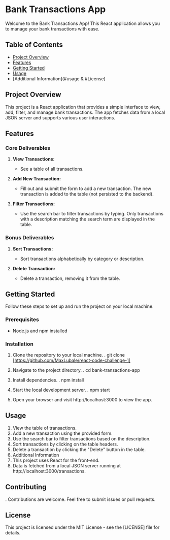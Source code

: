 # Bank Transactions App

Welcome to the Bank Transactions App! This React application allows you to manage your bank transactions with ease.

## Table of Contents

- [Project Overview](#project-overview)
- [Features](#features)
- [Getting Started](#getting-started)
- [Usage](#usage)
- [Additional Information](#usage & #License)

## Project Overview

This project is a React application that provides a simple interface to view, add, filter, and manage bank transactions. The app fetches data from a local JSON server and supports various user interactions.

## Features

### Core Deliverables

1. **View Transactions:**
   - See a table of all transactions.

2. **Add New Transaction:**
   - Fill out and submit the form to add a new transaction. The new transaction is added to the table (not persisted to the backend).

3. **Filter Transactions:**
   - Use the search bar to filter transactions by typing. Only transactions with a description matching the search term are displayed in the table.

### Bonus Deliverables

1. **Sort Transactions:**
   - Sort transactions alphabetically by category or description.

2. **Delete Transaction:**
   - Delete a transaction, removing it from the table.

## Getting Started

Follow these steps to set up and run the project on your local machine.

### Prerequisites

- Node.js and npm installed

### Installation

1. Clone the repository to your local machine.
  . git clone [https://github.com/MaxLubale/react-code-challenge-1]

2. Navigate to the project directory.
  . cd bank-transactions-app

3. Install dependencies.
  . npm install

4. Start the local development server.
  . npm start

5. Open your browser and visit http://localhost:3000 to view the app.

## Usage
1. View the table of transactions.
2. Add a new transaction using the provided form.
3. Use the search bar to filter transactions based on the description.
4. Sort transactions by clicking on the table headers.
5. Delete a transaction by clicking the "Delete" button in the table.
6. Additional Information
7. This project uses React for the front-end.
8. Data is fetched from a local JSON server running at http://localhost:3000/transactions.

## Contributing
. Contributions are welcome. Feel free to submit issues or pull requests.

## License
This project is licensed under the MIT License - see the [LICENSE] file for details.

